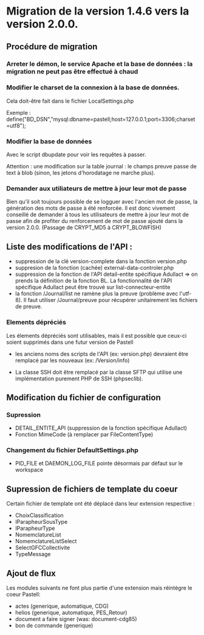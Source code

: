 # Migration de la version 1.4.6 vers la version 2.0.0.


## Procédure de migration

### Arreter le démon, le service Apache et la base de données : la migration ne peut pas être effectué à chaud


### Modifier le charset de la connexion à la base de données.

Cela doit-être fait dans le fichier LocalSettings.php

Exemple :
    define("BD_DSN","mysql:dbname=pastell;host=127.0.0.1;port=3306;charset=utf8");


### Modifier la base de données

Avec le script dbupdate pour voir les requêtes à passer.

Attention : une modification sur la table journal : le champs preuve passe de text à blob (sinon, les jetons d'horodatage ne marche plus).

### Demander aux utiliateurs de mettre à jour leur mot de passe

Bien qu'il soit toujours possible de se logguer avec l'ancien mot de passe, la génération des mots de passe à été renforcée.
Il est donc vivement conseillé de demander à tous les utilisateurs de mettre à jour leur mot de passe afin de profiter
du renforcement de mot de passe ajouté dans la version 2.0.0. (Passage de CRYPT_MD5 à CRYPT_BLOWFISH)


## Liste des modifications de l'API :

- suppression de la clé version-complete dans la fonction version.php
- suppresion de la fonction (cachée) external-data-controler.php
- suppression de la fonction de l'API detail-entite spécifique Adullact => on prends la définition de la fonction BL.
    La fonctionnalité de l'API spécifique Adullact peut être trouvé sur list-connecteur-entite
- la fonction /Journal/list ne ramène plus la preuve (problème avec l'utf-8). Il faut utiliser /Journal/preuve pour 
    récupérer unitairement les fichiers de preuve.

    
### Elements dépréciés

Les élements dépréciés sont utilisables, mais il est possible que ceux-ci soient supprimés dans une futur version de Pastell

- les anciens noms des scripts de l'API (ex: version.php) devraient être remplacé par les nouveaux (ex: /Version/info)    
    
- La classe SSH doit être remplacé par la classe SFTP qui utilise une implémentation purement PHP 
de SSH (phpseclib). 
    

## Modification du fichier de configuration

### Supression

- DETAIL_ENTITE_API (suppression de la fonction spécifique Adullact)
- Fonction MimeCode (à remplacer par FileContentType)

### Changement du fichier DefaultSettings.php

- PID_FILE et DAEMON_LOG_FILE pointe désormais par défaut sur le workspace
 	
## Supression de fichiers de template du coeur 
Certain fichier de template ont été déplacé dans leur extension respective :

- ChoixClassification
- IParapheurSousType
- IParapheurType
- NomemclatureList
- NomemclatureListSelect
- SelectGFCCollectivite
- TypeMessage


## Ajout de flux 

Les modules suivants ne font plus partie d'une extension mais réintègre le coeur Pastell:

- actes (generique, automatique, CDG)
- helios (generique, automatique, PES_Retour)
- document a faire signer (was: document-cdg85)
- bon de commande (generique)


